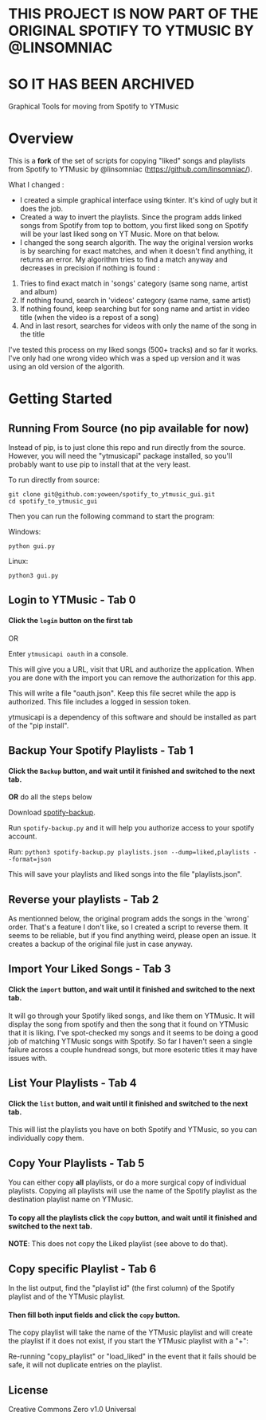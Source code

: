 # THIS PROJECT IS NOW PART OF THE ORIGINAL SPOTIFY TO YTMUSIC BY @LINSOMNIAC

# SO IT HAS BEEN ARCHIVED


Graphical Tools for moving from Spotify to YTMusic

# Overview

This is a **fork** of the set of scripts for copying "liked" songs and playlists from Spotify to YTMusic by @linsomniac (https://github.com/linsomniac/).

What I changed :
- I created a simple graphical interface using tkinter. It's kind of ugly but it does the job.
- Created a way to invert the playlists. Since the program adds linked songs from Spotify from top to bottom, you first liked song on Spotify will be your last liked song on YT Music. More on that below.
- I changed the song search algorith. The way the original version works is by searching for exact matches, and when it doesn't find anything, it returns an error. My algorithm tries to find a match anyway and decreases in precision if nothing is found :
1) Tries to find exact match in 'songs' category (same song name, artist and album)
2) If nothing found, search in 'videos' category (same name, same artist)
3) If nothing found, keep searching but for song name and artist in video title (when the video is a repost of a song)
4) And in last resort, searches for videos with only the name of the song in the title

I've tested this process on my liked songs (500+ tracks) and so far it works. I've only had one wrong video which was a sped up version and it was using an old version of the algorith.

# Getting Started

## Running From Source (no pip available for now)

Instead of pip, is to just clone this repo and run directly from the
source.  However, you will need the "ytmusicapi" package installed, so you'll probably
want to use pip to install that at the very least.

To run directly from source:

```shell
git clone git@github.com:yoween/spotify_to_ytmusic_gui.git
cd spotify_to_ytmusic_gui
```

Then you can run the following command to start the program:

Windows:
```
python gui.py
```

Linux:
```
python3 gui.py
```
## Login to YTMusic - Tab 0

#### Click the `login` button on the first tab

OR

Enter `ytmusicapi oauth` in a console.

This will give you a URL, visit that URL and authorize the application.  When you are
done with the import you can remove the authorization for this app.

This will write a file "oauth.json".  Keep this file secret while the app is authorized.
This file includes a logged in session token.

ytmusicapi is a dependency of this software and should be installed as part of the "pip
install".

## Backup Your Spotify Playlists - Tab 1

#### Click the `Backup` button, and wait until it finished and switched to the next tab.

**OR** do all the steps below

Download
[spotify-backup](https://raw.githubusercontent.com/caseychu/spotify-backup/master/spotify-backup.py).

Run `spotify-backup.py` and it will help you authorize access to your spotify account.

Run: `python3 spotify-backup.py playlists.json --dump=liked,playlists --format=json`

This will save your playlists and liked songs into the file "playlists.json".

## Reverse your playlists - Tab 2
As mentionned below, the original program adds the songs in the 'wrong' order. That's a feature I don't like, so I created a script to reverse them. It seems to be reliable, but if you find anything weird, please open an issue. It creates a backup of the original file just in case anyway.

## Import Your Liked Songs - Tab 3
#### Click the `import` button, and wait until it finished and switched to the next tab.

It will go through your Spotify liked songs, and like them on YTMusic.  It will display
the song from spotify and then the song that it found on YTMusic that it is liking.  I've
spot-checked my songs and it seems to be doing a good job of matching YTMusic songs with
Spotify.  So far I haven't seen a single failure across a couple hundread songs, but more
esoteric titles it may have issues with.

## List Your Playlists - Tab 4

#### Click the `list` button, and wait until it finished and switched to the next tab.

This will list the playlists you have on both Spotify and YTMusic, so you can individually copy them.

## Copy Your Playlists - Tab 5

You can either copy **all** playlists, or do a more surgical copy of individual playlists.
Copying all playlists will use the name of the Spotify playlist as the destination playlist name on YTMusic.

#### To copy all the playlists click the `copy` button, and wait until it finished and switched to the next tab.

**NOTE**: This does not copy the Liked playlist (see above to do that).

## Copy specific Playlist - Tab 6

In the list output, find the "playlist id" (the first column) of the Spotify playlist and of the YTMusic playlist.
#### Then fill both input fields and click the `copy` button.


The copy playlist will take the name of the YTMusic playlist and will create the
playlist if it does not exist, if you start the YTMusic playlist with a "+":


Re-running "copy_playlist" or "load_liked" in the event that it fails should be safe, it
will not duplicate entries on the playlist.


## License

Creative Commons Zero v1.0 Universal

[//]: # ( vim: set tw=90 ts=4 sw=4 ai: )
